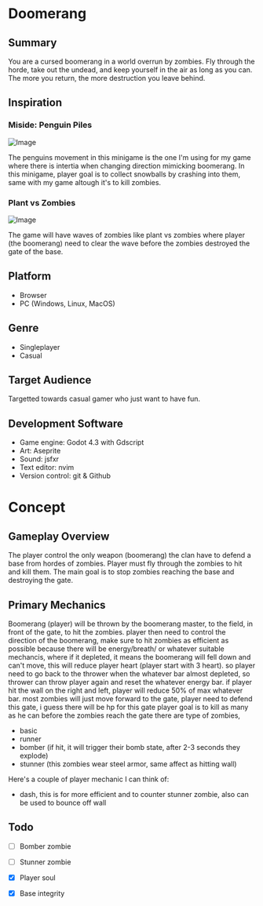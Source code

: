 # Doomerang
## Summary
You are a cursed boomerang in a world overrun by zombies. Fly through the horde, take out the undead, and keep yourself in the air as long as you can. The more you return, the more destruction you leave behind.

## Inspiration
### Miside: Penguin Piles
![Image](https://github.com/user-attachments/assets/c3b2ea1f-b3f0-4378-b7c2-ac0a5eea2e79)

The penguins movement in this minigame is the one I'm using for my game where there is intertia when changing direction mimicking boomerang.
In this minigame, player goal is to collect snowballs by crashing into them, same with my game altough it's to kill zombies.

### Plant vs Zombies
![Image](https://github.com/user-attachments/assets/63d7b22c-cdb3-4398-916e-38ce40e6360c)

The game will have waves of zombies like plant vs zombies where player (the boomerang) need to clear the wave before the zombies destroyed the gate of the base.

## Platform
- Browser
- PC (Windows, Linux, MacOS)

## Genre
- Singleplayer
- Casual

## Target Audience
Targetted towards casual gamer who just want to have fun.

## Development Software
- Game engine: Godot 4.3 with Gdscript
- Art: Aseprite
- Sound: jsfxr
- Text editor: nvim
- Version control: git & Github


# Concept
## Gameplay Overview
The player control the only weapon (boomerang) the clan have to defend a base from hordes of zombies. Player must fly through the zombies to hit and kill them. The main goal is to stop zombies reaching the base and destroying the gate.


## Primary Mechanics
Boomerang (player) will be thrown by the boomerang master, to the field, in front of the gate, to hit the zombies.
player then need to control the direction of the boomerang, make sure to hit zombies as efficient as possible because
there will be energy/breath/ or whatever suitable mechancis, where if it depleted, it means the boomerang will fell down
and can't move, this will reduce player heart (player start with 3 heart). so player need to go back to the thrower when the whatever bar
almost depleted, so thrower can throw player again and reset the whatever energy bar.
if player hit the wall on the right and left, player will reduce 50% of max whatever bar.
most zombies will just move forward to the gate, player need to defend this gate, i guess there will be hp for this gate
player goal is to kill as many as he can before the zombies reach the gate
there are type of zombies, 
- basic
- runner
- bomber (if hit, it will trigger their bomb state, after 2-3 seconds they explode)
- stunner (this zombies wear steel armor, same affect as hitting wall)

Here's a couple of player mechanic I can think of:
- dash, this is for more efficient and to counter stunner zombie, also can be used to bounce off wall


## Todo
- [ ] Bomber zombie
- [ ] Stunner zombie
- [x] Player soul
- [x] Base integrity

